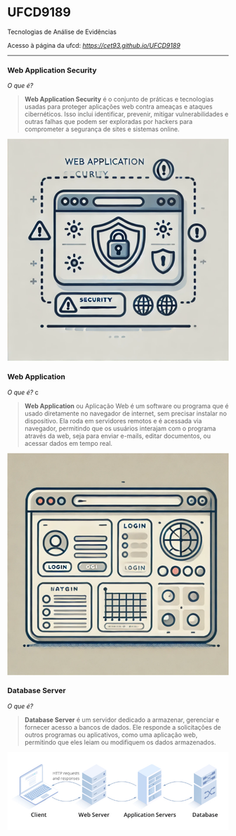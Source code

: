 
# UFCD9189
Tecnologias de Análise de Evidências

Acesso à página da ufcd: _https://cet93.github.io/UFCD9189_

---

### Web Application Security

*O que é?*

> __Web Application Security__ é o conjunto de práticas e tecnologias usadas para proteger aplicações web contra ameaças e ataques cibernéticos. Isso inclui identificar, prevenir, mitigar vulnerabilidades e outras falhas que podem ser exploradas por hackers para comprometer a segurança de sites e sistemas online.

![web_app_sec](./assets/images/web_app_sec.webp)

### Web Application

*O que é?*
c
> __Web Application__ ou Aplicação Web é um software ou programa que é usado diretamente no navegador de internet, sem precisar instalar no dispositivo. Ela roda em servidores remotos e é acessada via navegador, permitindo que os usuários interajam com o programa através da web, seja para enviar e-mails, editar documentos, ou acessar dados em tempo real.

![web_app_site](./assets/images/web_app_site.webp)

### Database Server

*O que é?*

> __Database Server__ é um servidor dedicado a armazenar, gerenciar e fornecer acesso a bancos de dados. Ele responde a solicitações de outros programas ou aplicativos, como uma aplicação web, permitindo que eles leiam ou modifiquem os dados armazenados.

![client_web_database](./assets/images/client_web_database.png)

<!-- ### Bug Bounty Programs

*O que é?*

> __Bug Bounty Programs__ são iniciativas criadas por empresas ou organizações que recompensam hackers éticos (também conhecidos como pesquisadores de segurança) por encontrar e relatar vulnerabilidades em seus sistemas, aplicativos ou sites. Esses programas incentivam a descoberta de falhas de segurança antes que cibercriminosos as explorem, oferecendo prêmios em dinheiro ou reconhecimento público para quem identificar e reportar as vulnerabilidades de forma responsável. -->



<!-- du/dt = a*d^2u/dx^2

Bachelier's model
thorpe equation

 _
l l = V-AS (rate of return, r = risk-free rate)

Black-Scholes Merton Equation

Hidden Markov models


t = -ln(r) / ln(1 + r)
(P * (1 + r)^t) * r = P -->

